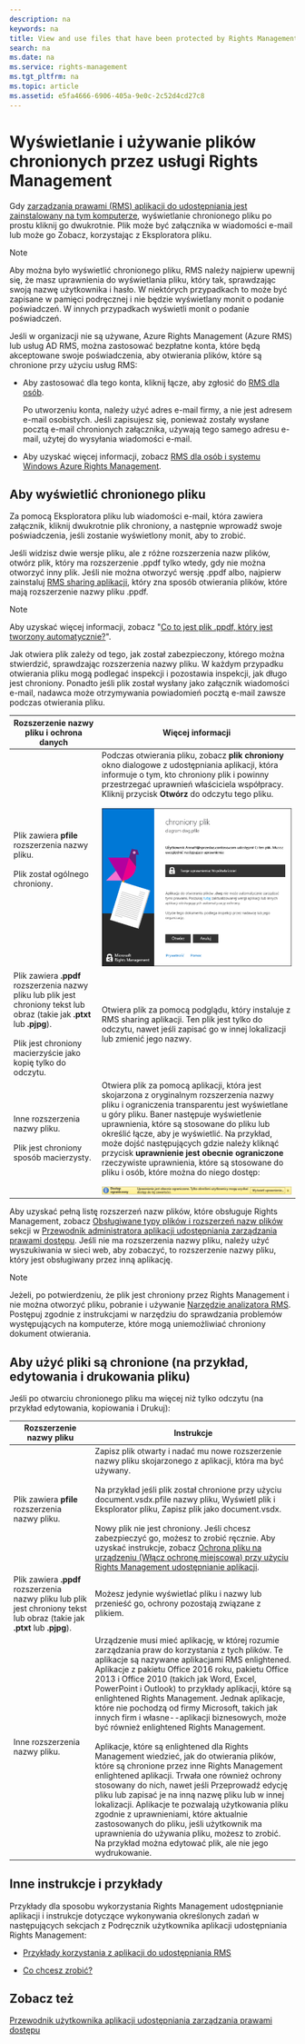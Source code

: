 ```yaml
---
description: na
keywords: na
title: View and use files that have been protected by Rights Management
search: na
ms.date: na
ms.service: rights-management
ms.tgt_pltfrm: na
ms.topic: article
ms.assetid: e5fa4666-6906-405a-9e0c-2c52d4cd27c8
---
```

# Wyświetlanie i używanie plik&#243;w chronionych przez usługi Rights Management
Gdy [zarządzania prawami (RMS) aplikacji do udostępniania jest zainstalowany na tym komputerze](https://technet.microsoft.com/library/dn574734%28v=ws.10%29.aspx), wyświetlanie chronionego pliku po prostu kliknij go dwukrotnie. Plik może być załącznika w wiadomości e-mail lub może go Zobacz, korzystając z Eksploratora pliku.

> [!NOTE]
> Aby można było wyświetlić chronionego pliku, RMS należy najpierw upewnij się, że masz uprawnienia do wyświetlania pliku, który tak, sprawdzając swoją nazwę użytkownika i hasło. W niektórych przypadkach to może być zapisane w pamięci podręcznej i nie będzie wyświetlany monit o podanie poświadczeń. W innych przypadkach wyświetli monit o podanie poświadczeń.
> 
> Jeśli w organizacji nie są używane, Azure Rights Management (Azure RMS) lub usług AD RMS, można zastosować bezpłatne konta, które będą akceptowane swoje poświadczenia, aby otwierania plików, które są chronione przy użyciu usług RMS:
> 
> -   Aby zastosować dla tego konta, kliknij łącze, aby zgłosić do [RMS dla osób](http://go.microsoft.com/fwlink/?LinkId=309469).
> 
>     Po utworzeniu konta, należy użyć adres e-mail firmy, a nie jest adresem e-mail osobistych. Jeśli zapisujesz się, ponieważ zostały wysłane pocztą e-mail chronionych załącznika, używają tego samego adresu e-mail, użytej do wysyłania wiadomości e-mail.
> -   Aby uzyskać więcej informacji, zobacz [RMS dla osób i systemu Windows Azure Rights Management](http://technet.microsoft.com/library/dn592127.aspx).

## <a name="BKMK_ViewPFILE"></a>Aby wyświetlić chronionego pliku
Za pomocą Eksploratora pliku lub wiadomości e-mail, która zawiera załącznik, kliknij dwukrotnie plik chroniony, a następnie wprowadź swoje poświadczenia, jeśli zostanie wyświetlony monit, aby to zrobić.

Jeśli widzisz dwie wersje pliku, ale z różne rozszerzenia nazw plików, otwórz plik, który ma rozszerzenie .ppdf tylko wtedy, gdy nie można otworzyć inny plik. Jeśli nie można otworzyć wersję .ppdf albo, najpierw zainstaluj [RMS sharing aplikacji](http://technet.microsoft.com/library/dn574734.aspx), który zna sposób otwierania plików, które mają rozszerzenie nazwy pliku .ppdf.

> [!NOTE]
> Aby uzyskać więcej informacji, zobacz "[Co to jest plik .ppdf, który jest tworzony automatycznie?](../Topic/Dialog_box_options_for_the_Rights_Management_sharing_application.md#BKMK_PPDF)".

Jak otwiera plik zależy od tego, jak został zabezpieczony, którego można stwierdzić, sprawdzając rozszerzenia nazwy pliku. W każdym przypadku otwierania pliku mogą podlegać inspekcji i pozostawia inspekcji, jak długo jest chroniony. Ponadto jeśli plik został wysłany jako załącznik wiadomości e-mail, nadawca może otrzymywania powiadomień pocztą e-mail zawsze podczas otwierania pliku.

|Rozszerzenie nazwy pliku i ochrona danych|Więcej informacji|
|---------------------------------------------|---------------------|
|Plik zawiera **pfile** rozszerzenia nazwy pliku.<br /><br />Plik został ogólnego chroniony.|Podczas otwierania pliku, zobacz **plik chroniony** okno dialogowe z udostępniania aplikacji, która informuje o tym, kto chroniony plik i powinny przestrzegać uprawnień właściciela współpracy. Kliknij przycisk **Otwórz** do odczytu tego pliku.<br /><br />![](../Image/ADRMS_MSRMSApp_PfilePermission.png)|
|Plik zawiera **.ppdf** rozszerzenia nazwy pliku lub plik jest chroniony tekst lub obraz (takie jak **.ptxt** lub **.pjpg**).<br /><br />Plik jest chroniony macierzyście jako kopię tylko do odczytu.|Otwiera plik za pomocą podglądu, który instaluje z RMS sharing aplikacji. Ten plik jest tylko do odczytu, nawet jeśli zapisać go w innej lokalizacji lub zmienić jego nazwy.|
|Inne rozszerzenia nazwy pliku.<br /><br />Plik jest chroniony sposób macierzysty.|Otwiera plik za pomocą aplikacji, która jest skojarzona z oryginalnym rozszerzenia nazwy pliku i ograniczenia transparentu jest wyświetlane u góry pliku. Baner następuje wyświetlenie uprawnienia, które są stosowane do pliku lub określić łącze, aby je wyświetlić. Na przykład, może dojść następujących gdzie należy kliknąć przycisk **uprawnienie jest obecnie ograniczone** rzeczywiste uprawnienia, które są stosowane do pliku i osób, które można do niego dostęp:<br /><br />![](../Image/ADRMS_MSRMSApp_RestrictedAccess.png)|
Aby uzyskać pełną listę rozszerzeń nazw plików, które obsługuje Rights Management, zobacz [Obsługiwane typy plików i rozszerzeń nazw plików](../Topic/Rights_Management_sharing_application_administrator_guide.md#BKMK_SupportFileTypes) sekcji w  [Przewodnik administratora aplikacji udostępniania zarządzania prawami dostępu](../Topic/Rights_Management_sharing_application_administrator_guide.md). Jeśli nie ma rozszerzenia nazwy pliku, należy użyć wyszukiwania w sieci web, aby zobaczyć, to rozszerzenie nazwy pliku, który jest obsługiwany przez inną aplikację.

> [!NOTE]
> Jeżeli, po potwierdzeniu, że plik jest chroniony przez Rights Management i nie można otworzyć pliku, pobranie i używanie [Narzędzie analizatora RMS](https://www.microsoft.com/en-us/download/details.aspx?id=46437). Postępuj zgodnie z instrukcjami w narzędziu do sprawdzania problemów występujących na komputerze, które mogą uniemożliwiać chroniony dokument otwierania.

## <a name="BKMK_UserDefined"></a>Aby użyć pliki są chronione (na przykład, edytowania i drukowania pliku)
Jeśli po otwarciu chronionego pliku ma więcej niż tylko odczytu (na przykład edytowania, kopiowania i Drukuj):

|Rozszerzenie nazwy pliku|Instrukcje|
|----------------------------|--------------|
|Plik zawiera **pfile** rozszerzenia nazwy pliku.|Zapisz plik otwarty i nadać mu nowe rozszerzenie nazwy pliku skojarzonego z aplikacji, która ma być używany.<br /><br />Na przykład jeśli plik został chronione przy użyciu document.vsdx.pfile nazwy pliku, Wyświetl plik i Eksplorator pliku, Zapisz plik jako document.vsdx.<br /><br />Nowy plik nie jest chroniony. Jeśli chcesz zabezpieczyć go, możesz to zrobić ręcznie. Aby uzyskać instrukcje, zobacz [Ochrona pliku na urządzeniu &#40;Włącz ochronę miejscową&#41; przy użyciu Rights Management udostępnianie aplikacji](../Topic/Protect_a_file_on_a_device__protect_in-place__by_using_the_Rights_Management_sharing_application.md).|
|Plik zawiera **.ppdf** rozszerzenia nazwy pliku lub plik jest chroniony tekst lub obraz (takie jak **.ptxt** lub **.pjpg**).|Możesz jedynie wyświetlać pliku i nazwy lub przenieść go, ochrony pozostają związane z plikiem.|
|Inne rozszerzenia nazwy pliku.|Urządzenie musi mieć aplikację, w której rozumie zarządzania praw do korzystania z tych plików. Te aplikacje są nazywane aplikacjami RMS enlightened. Aplikacje z pakietu Office 2016 roku, pakietu Office 2013 i Office 2010 (takich jak Word, Excel, PowerPoint i Outlook) to przykłady aplikacji, które są enlightened Rights Management. Jednak aplikacje, które nie pochodzą od firmy Microsoft, takich jak innych firm i własne--aplikacji biznesowych, może być również enlightened Rights Management.<br /><br />Aplikacje, które są enlightened dla Rights Management wiedzieć, jak do otwierania plików, które są chronione przez inne Rights Management enlightened aplikacji. Trwała one również ochrony stosowany do nich, nawet jeśli Przeprowadź edycję pliku lub zapisać je na inną nazwę pliku lub w innej lokalizacji. Aplikacje te pozwalają użytkowania pliku zgodnie z uprawnieniami, które aktualnie zastosowanych do pliku, jeśli użytkownik ma uprawnienia do używania pliku, możesz to zrobić. Na przykład można edytować plik, ale nie jego wydrukowanie.|

## Inne instrukcje i przykłady
Przykłady dla sposobu wykorzystania Rights Management udostępnianie aplikacji i instrukcje dotyczące wykonywania określonych zadań w następujących sekcjach z Podręcznik użytkownika aplikacji udostępniania Rights Management:

-   [Przykłady korzystania z aplikacji do udostępniania RMS](../Topic/Rights_Management_sharing_application_user_guide.md#BKMK_SharingExamples)

-   [Co chcesz zrobić?](../Topic/Rights_Management_sharing_application_user_guide.md#BKMK_SharingInstructions)

## Zobacz też
[Przewodnik użytkownika aplikacji udostępniania zarządzania prawami dostępu](../Topic/Rights_Management_sharing_application_user_guide.md)

